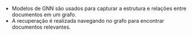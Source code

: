 - Modelos de GNN são usados para capturar a estrutura e relações entre documentos em um grafo.
- A recuperação é realizada navegando no grafo para encontrar documentos relevantes.